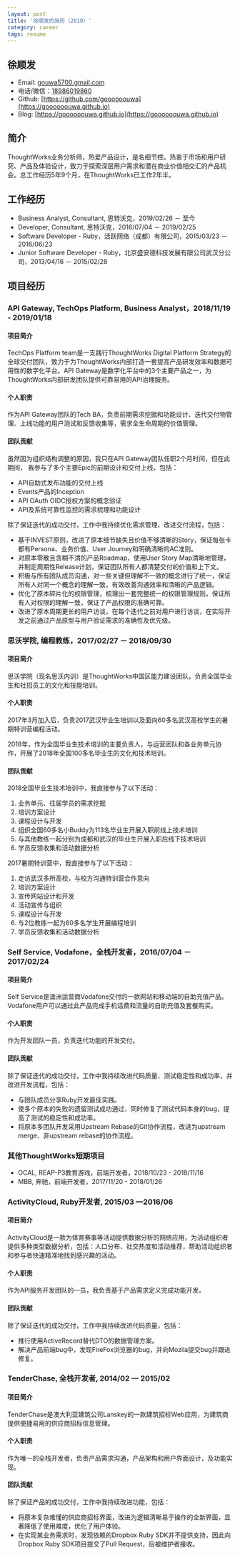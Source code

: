 ```yaml
---
layout: post
title: '徐顺发的简历（2019）'
category: career
tags: resume
---
```


## 徐顺发

- Email: [gouwa5700.gmail.com](mailto:gouwa5700.gmail.com)
- 电话/微信：[18986019860](tel:18986019860)
- Github: [https://github.com/goooooouwa](https://goooooouwa.github.io)
- Blog: [https://goooooouwa.github.io](https://goooooouwa.github.io)

## 简介
ThoughtWorks业务分析师，热爱产品设计，是名细节控。热衷于市场和用户研究、产品及体验设计，致力于探索深层用户需求和潜在商业价值相交汇的产品机会。总工作经历5年9个月，在ThoughtWorks已工作2年半。

## 工作经历

- Business Analyst, Consultant, 思特沃克，2019/02/26 － 至今
- Developer, Consultant, 思特沃克，2016/07/04 － 2019/02/25
- Software Developer - Ruby，活跃网络（成都）有限公司，2015/03/23 － 2016/06/23
- Junior Software Developer - Ruby，北京盛安德科技发展有限公司武汉分公司，2013/04/16 － 2015/02/28

## 项目经历

### API Gateway, TechOps Platform, Business Analyst，2018/11/19 - 2019/01/18

#### 项目简介
TechOps Platform team是一支践行ThoughtWorks Digital Platform Strategy的全球交付团队，致力于为ThoughtWorks内部打造一套提高产品研发效率和数据可用性的数字化平台。API Gateway是数字化平台中的3个主要产品之一，为ThoughtWorks内部研发团队提供可靠易用的API治理服务。

#### 个人职责
作为API Gateway团队的Tech BA，负责前期需求挖掘和功能设计、迭代交付物管理、上线功能的用户测试和反馈收集等，需求全生命周期的价值管理。

#### 团队贡献
虽然因为组织结构调整的原因，我只在API Gateway团队任职2个月时间，但在此期间，
我参与了多个主要Epic的前期设计和交付上线，包括：

- API自助式发布功能的交付上线
- Events产品的Inception
- API OAuth OIDC授权方案的概念验证
- API及系统可靠性监控的需求梳理和功能设计

除了保证迭代的成功交付，工作中我持续优化需求管理、改进交付流程，包括：

- 基于INVEST原则，改进了原本细节缺失且价值不够清晰的Story，保证每张卡都有Persona、业务价值、User Journey和明确清晰的AC准则。
- 对原本零散且含糊不清的产品Roadmap，使用User Story Map清晰地管理，并制定周期性Release计划，保证团队所有人都清楚交付的价值和上下文。
- 积极与所有团队成员沟通，对一些关键但理解不一致的概念进行了统一，保证所有人对同一个概念的理解一致，有效改善沟通效率和清晰的产品逻辑。
- 优化了原本碎片化的权限管理，梳理出一套完整统一的权限管理规则，保证所有人对权限的理解一致，保证了产品权限的准确可靠。
- 改进了原本周期更长的用户访谈，在每个迭代之前对用户进行访谈，在实际开发之前通过产品原型与用户验证需求的准确性及优先级。

### 思沃学院, 编程教练，2017/02/27 － 2018/09/30

#### 项目简介
思沃学院（现名思沃内训）是ThoughtWorks中国区能力建设团队，负责全国毕业生和社招员工的文化和技能培训。

#### 个人职责
2017年3月加入后，负责2017武汉毕业生培训以及面向60多名武汉高校学生的暑期特训营编程活动。

2018年，作为全国毕业生技术培训的主要负责人，与运营团队和各业务单元协作，开展了2018年全国100多名毕业生的文化和技术培训。

#### 团队贡献
2018全国毕业生技术培训中，我直接参与了以下活动：

1. 业务单元、往届学员的需求挖掘
2. 培训方案设计
3. 课程设计与开发
4. 组织全国60多名小Buddy为113名毕业生开展入职前线上技术培训
5. 与其他教练一起分别为成都和武汉的毕业生开展入职后线下技术培训
6. 学员反馈收集和活动数据分析

2017暑期特训营中，我直接参与了以下活动：

1. 走访武汉多所高校，与校方沟通特训营合作意向
2. 培训方案设计
3. 宣传网站设计和开发
4. 活动宣传与组织
5. 课程设计与开发
6. 与2位教练一起为60多名学生开展编程培训
7. 学员反馈收集和活动数据分析

### Self Service, Vodafone，全栈开发者，2016/07/04 － 2017/02/24

#### 项目简介
Self Service是澳洲运营商Vodafone交付的一款网站和移动端的自助充值产品。Vodafone用户可以通过此产品完成手机话费和流量的自助充值及套餐购买。

#### 个人职责
作为开发团队一员，负责迭代功能的开发交付。

#### 团队贡献
除了保证迭代的成功交付，工作中我持续改进代码质量、测试稳定性和成功率，并改进开发流程，包括：

- 与团队成员分享Ruby开发最佳实践。
- 使多个原本的失败的遗留测试成功通过，同时修复了测试代码本身的bug，提高了测试的稳定性和成功率。
- 将原本多团队开发采用Upstream Rebase的Git协作流程，改进为upstream merge、非upstream rebase的协作流程。

### 其他ThoughtWorks短期项目
- OCAL, REAP-P3教育游戏，前端开发者，2018/10/23 - 2018/11/16
- MBB, 奔驰，前端开发者，2017/11/20 - 2018/01/26

### ActivityCloud, Ruby开发者, 2015/03 —2016/06

#### 项目简介
ActivityCloud是一款为体育赛事等活动提供数据分析的网络应用，为活动组织者提供多种类型数据分析，包括：人口分布、社交热度和活动推荐，帮助活动组织者和参与者快速精准地找到感兴趣的活动。

#### 个人职责
作为API服务开发团队的一员，我负责基于产品需求定义完成功能开发。

#### 团队贡献
除了保证迭代的成功交付，工作中我持续改进代码质量，包括：

- 推行使用ActiveRecord替代DTO的数据管理方案。
- 解决产品前端bug中，发现FireFox浏览器的bug，并向Mozila提交bug并跟进修复。

### TenderChase, 全栈开发者, 2014/02 — 2015/02

#### 项目简介
TenderChase是澳大利亚建筑公司Lanskey的一款建筑招标Web应用，为建筑商提供便捷易用的供应商招标信息管理。

#### 个人职责
作为唯一的全栈开发者，负责产品需求沟通，产品架构和用户界面设计，及功能实现。

#### 团队贡献
除了保证产品的成功交付，工作中我持续改进功能，包括：

- 将原本复杂难懂的供应商招标界面，改进为逻辑清晰易于操作的全新界面，显著降低了使用难度，优化了用户体验。
- 在实现某业务需求时，发现依赖的Dropbox Ruby SDK并不提供支持，因此向Dropbox Ruby SDK项目提交了Pull Request，后被维护者接收。
